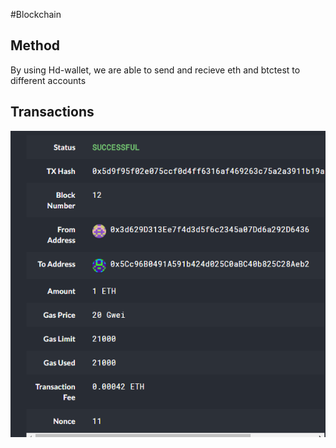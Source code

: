 #Blockchain 


## Method

By using Hd-wallet, we are able to send and recieve eth and btctest to different accounts




## Transactions

![alt text](eth_suc.png "Title")
